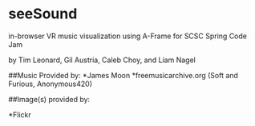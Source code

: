 # seeSound
in-browser VR music visualization using A-Frame for SCSC Spring Code Jam

by Tim Leonard, Gil Austria, Caleb Choy, and Liam Nagel

##Music Provided by:
*James Moon
*freemusicarchive.org (Soft and Furious, Anonymous420)

##Image(s) provided by:

*Flickr
